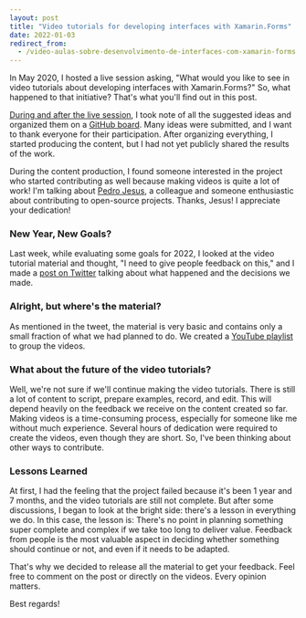 ```yaml
---
layout: post
title: "Video tutorials for developing interfaces with Xamarin.Forms"
date: 2022-01-03
redirect_from:
  - /video-aulas-sobre-desenvolvimento-de-interfaces-com-xamarin-forms
---
```


<p class="intro"><span class="dropcap">I</span>n May 2020, I hosted a live session asking, "What would you like to see in video tutorials about developing interfaces with Xamarin.Forms?" So, what happened to that initiative? That's what you'll find out in this post.</p>

[During and after the live session][live], I took note of all the suggested ideas and organized them on a [GitHub board][board]. Many ideas were submitted, and I want to thank everyone for their participation. After organizing everything, I started producing the content, but I had not yet publicly shared the results of the work.

During the content production, I found someone interested in the project who started contributing as well because making videos is quite a lot of work! I'm talking about [Pedro Jesus][pictos], a colleague and someone enthusiastic about contributing to open-source projects. Thanks, Jesus! I appreciate your dedication!

### New Year, New Goals?
Last week, while evaluating some goals for 2022, I looked at the video tutorial material and thought, "I need to give people feedback on this," and I made a [post on Twitter][post-twitter] talking about what happened and the decisions we made.

### Alright, but where's the material?
As mentioned in the tweet, the material is very basic and contains only a small fraction of what we had planned to do. We created a [YouTube playlist][playlist] to group the videos.

### What about the future of the video tutorials?
Well, we're not sure if we'll continue making the video tutorials. There is still a lot of content to script, prepare examples, record, and edit. This will depend heavily on the feedback we receive on the content created so far. Making videos is a time-consuming process, especially for someone like me without much experience. Several hours of dedication were required to create the videos, even though they are short. So, I've been thinking about other ways to contribute.

### Lessons Learned
At first, I had the feeling that the project failed because it's been 1 year and 7 months, and the video tutorials are still not complete. But after some discussions, I began to look at the bright side: there's a lesson in everything we do. In this case, the lesson is: There's no point in planning something super complete and complex if we take too long to deliver value. Feedback from people is the most valuable aspect in deciding whether something should continue or not, and even if it needs to be adapted.

That's why we decided to release all the material to get your feedback. Feel free to comment on the post or directly on the videos. Every opinion matters.

Best regards!

[live]: https://www.youtube.com/watch?v=HXikHeDZ1B4
[board]: https://github.com/ionixjunior/Curso-Interfaces-XamarinForms/projects/1
[pictos]: https://github.com/pictos
[post-twitter]: https://twitter.com/ionixjunior/status/1476642603550576647
[playlist]: https://www.youtube.com/watch?v=kjtEKfvon2k&list=PL6M6J_6V_um-KSpOC9uNt2DIWaawy1TjT
